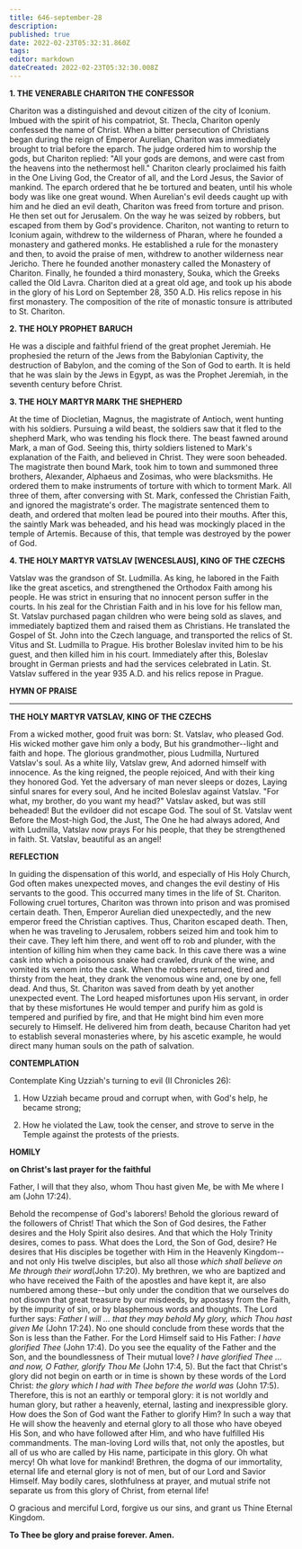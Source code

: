 ```yaml
---
title: 646-september-28
description: 
published: true
date: 2022-02-23T05:32:31.860Z
tags: 
editor: markdown
dateCreated: 2022-02-23T05:32:30.008Z
---
```



**1. THE VENERABLE CHARITON THE CONFESSOR**

Chariton was a distinguished and devout citizen of the city of Iconium. Imbued with the spirit of his compatriot, St. Thecla, Chariton openly confessed the name of Christ. When a bitter persecution of Christians began during the reign of Emperor Aurelian, Chariton was immediately brought to trial before the eparch. The judge ordered him to worship the gods, but Chariton replied: "All your gods are demons, and were cast from the heavens into the nethermost hell." Chariton clearly proclaimed his faith in the One Living God, the Creator of all, and the Lord Jesus, the Savior of mankind. The eparch ordered that he be tortured and beaten, until his whole body was like one great wound. When Aurelian's evil deeds caught up with him and he died an evil death, Chariton was freed from torture and prison. He then set out for Jerusalem. On the way he was seized by robbers, but escaped from them by God's providence. Chariton, not wanting to return to Iconium again, withdrew to the wilderness of Pharan, where he founded a monastery and gathered monks. He established a rule for the monastery and then, to avoid the praise of men, withdrew to another wilderness near Jericho. There he founded another monastery called the Monastery of Chariton. Finally, he founded a third monastery, Souka, which the Greeks called the Old Lavra. Chariton died at a great old age, and took up his abode in the glory of his Lord on September 28, 350 A.D. His relics repose in his first monastery. The composition of the rite of monastic tonsure is attributed to St. Chariton.

**2. THE HOLY PROPHET BARUCH**

He was a disciple and faithful friend of the great prophet Jeremiah. He prophesied the return of the Jews from the Babylonian Captivity, the destruction of Babylon, and the coming of the Son of God to earth. It is held that he was slain by the Jews in Egypt, as was the Prophet Jeremiah, in the seventh century before Christ.

**3. THE HOLY MARTYR MARK THE SHEPHERD**

At the time of Diocletian, Magnus, the magistrate of Antioch, went hunting with his soldiers. Pursuing a wild beast, the soldiers saw that it fled to the shepherd Mark, who was tending his flock there. The beast fawned around Mark, a man of God. Seeing this, thirty soldiers listened to Mark's explanation of the Faith, and believed in Christ. They were soon beheaded. The magistrate then bound Mark, took him to town and summoned three brothers, Alexander, Alphaeus and Zosimas, who were blacksmiths. He ordered them to make instruments of torture with which to torment Mark. All three of them, after conversing with St. Mark, confessed the Christian Faith, and ignored the magistrate's order. The magistrate sentenced them to death, and ordered that molten lead be poured into their mouths. After this, the saintly Mark was beheaded, and his head was mockingly placed in the temple of Artemis. Because of this, that temple was destroyed by the power of God.

**4. THE HOLY MARTYR VATSLAV [WENCESLAUS], KING OF THE CZECHS**

Vatslav was the grandson of St. Ludmilla. As king, he labored in the Faith like the great ascetics, and strengthened the Orthodox Faith among his people. He was strict in ensuring that no innocent person suffer in the courts. In his zeal for the Christian Faith and in his love for his fellow man, St. Vatslav purchased pagan children who were being sold as slaves, and immediately baptized them and raised them as Christians. He translated the Gospel of St. John into the Czech language, and transported the relics of St. Vitus and St. Ludmilla to Prague. His brother Boleslav invited him to be his guest, and then killed him in his court. Immediately after this, Boleslav brought in German priests and had the services celebrated in Latin. St. Vatslav suffered in the year 935 A.D. and his relics repose in Prague.


**HYMN OF PRAISE**
****
**THE HOLY MARTYR VATSLAV, KING OF THE CZECHS**

From a wicked mother, good fruit was born:
St. Vatslav, who pleased God.
His wicked mother gave him only a body,
But his grandmother--light and faith and hope.
The glorious grandmother, pious Ludmilla,
Nurtured Vatslav's soul.
As a white lily, Vatslav grew,
And adorned himself with innocence.
As the king reigned, the people rejoiced,
And with their king they honored God.
Yet the adversary of man never sleeps or dozes,
Laying sinful snares for every soul,
And he incited Boleslav against Vatslav.
"For what, my brother, do you want my head?"
Vatslav asked, but was still beheaded!
But the evildoer did not escape God.
The soul of St. Vatslav went
Before the Most-high God, the Just,
The One he had always adored,
And with Ludmilla, Vatslav now prays
For his people, that they be strengthened in faith.
St. Vatslav, beautiful as an angel!


**REFLECTION**


In guiding the dispensation of this world, and especially of His Holy Church, God often makes unexpected moves, and changes the evil destiny of His servants to the good. This occurred many times in the life of St. Chariton. Following cruel tortures, Chariton was thrown into prison and was promised certain death. Then, Emperor Aurelian died unexpectedly, and the new emperor freed the Christian captives. Thus, Chariton escaped death. Then, when he was traveling to Jerusalem, robbers seized him and took him to their cave. They left him there, and went off to rob and plunder, with the intention of killing him when they came back. In this cave there was a wine cask into which a poisonous snake had crawled, drunk of the wine, and vomited its venom into the cask. When the robbers returned, tired and thirsty from the heat, they drank the venomous wine and, one by one, fell dead. And thus, St. Chariton was saved from death by yet another unexpected event. The Lord heaped misfortunes upon His servant, in order that by these misfortunes He would temper and purify him as gold is tempered and purified by fire, and that He might bind him even more securely to Himself. He delivered him from death, because Chariton had yet to establish several monasteries where, by his ascetic example, he would direct many human souls on the path of salvation.



**CONTEMPLATION**

Contemplate King Uzziah's turning to evil (II Chronicles 26):

1.  How Uzziah became proud and corrupt when, with God's help, he became strong;

1.  How he violated the Law, took the censer, and strove to serve in the Temple against the protests of the priests.



**HOMILY**

**on Christ's last prayer for the faithful**


Father, I will that they also, whom Thou hast given Me, be with Me where I am (John 17:24).

Behold the recompense of God's laborers! Behold the glorious reward of the followers of Christ! That which the Son of God desires, the Father desires and the Holy Spirit also desires. And that which the Holy Trinity desires, comes to pass. What does the Lord, the Son of God, desire? He desires that His disciples be together with Him in the Heavenly Kingdom--and not only His twelve disciples, but also all those *which shall believe on Me through their word*(John 17:20). My brethren, we who are baptized and who have received the Faith of the apostles and have kept it, are also numbered among these--but only under the condition that we ourselves do not disown that great treasure by our misdeeds, by apostasy from the Faith, by the impurity of sin, or by blasphemous words and thoughts. The Lord further says: *Father I will … that they may behold My glory, which Thou hast given Me* (John 17:24). No one should conclude from these words that the Son is less than the Father. For the Lord Himself said to His Father: *I have glorified Thee* (John 17:4). Do you see the equality of the Father and the Son, and the boundlessness of Their mutual love? *I have glorified Thee … and now, O Father, glorify Thou Me* (John 17:4, 5). But the fact that Christ's glory did not begin on earth or in time is shown by these words of the Lord Christ: *the glory which I had with Thee before the world was* (John 17:5). Therefore, this is not an earthly or temporal glory: it is not worldly and human glory, but rather a heavenly, eternal, lasting and inexpressible glory. How does the Son of God want the Father to glorify Him? In such a way that He will show the heavenly and eternal glory to all those who have obeyed His Son, and who have followed after Him, and who have fulfilled His commandments. The man-loving Lord wills that, not only the apostles, but all of us who are called by His name, participate in this glory. Oh what mercy! Oh what love for mankind! Brethren, the dogma of our immortality, eternal life and eternal glory is not of men, but of our Lord and Savior Himself. May bodily cares, slothfulness at prayer, and mutual strife not separate us from this glory of Christ, from eternal life!

O gracious and merciful Lord, forgive us our sins, and grant us Thine Eternal Kingdom.

**To Thee be glory and praise forever. Amen.**
